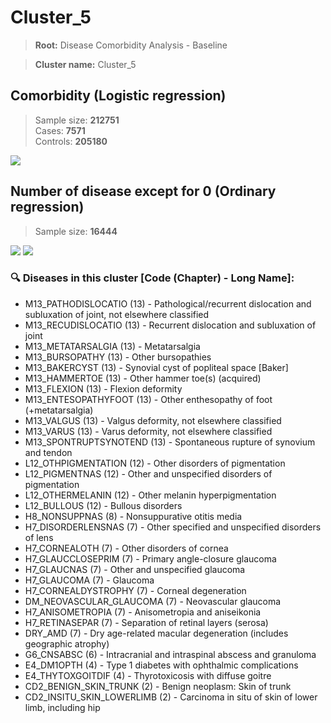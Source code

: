# Cluster_5

> **Root:** Disease Comorbidity Analysis - Baseline

> **Cluster name:** Cluster_5  

## Comorbidity (Logistic regression)
> Sample size: **212751**  
> Cases: **7571**  
> Controls: **205180**
<img src="/Cluster/Figures/Incidence/LG/Cluster_5.png" />
<CsvTable src="/Cluster_Data/Incidence/LG/LG_Cluster_5.csv" label="🔍 View full results" />

## Number of disease except for 0 (Ordinary regression)
> Sample size: **16444**
<img src="/Cluster/Figures/Incidence/Histogram/Cluster_5_in.png" />
<CsvTable src="/Cluster_Data/Incidence/Histogram/Cluster_5_in.csv" label="🔍 View full results" />

<img src="/Cluster/Figures/Incidence/ORD/Cluster_5.png" />
<CsvTable src="/Cluster_Data/Incidence/ORD/ORD_Cluster_5.csv" label="🔍 View full results" />

### 🔍 Diseases in this cluster [Code (Chapter) - Long Name]:
- M13_PATHODISLOCATIO (13) - Pathological/recurrent dislocation and subluxation of joint, not elsewhere classified
- M13_RECUDISLOCATIO (13) - Recurrent dislocation and subluxation of joint
- M13_METATARSALGIA (13) - Metatarsalgia
- M13_BURSOPATHY (13) - Other bursopathies
- M13_BAKERCYST (13) - Synovial cyst of popliteal space [Baker]
- M13_HAMMERTOE (13) - Other hammer toe(s) (acquired)
- M13_FLEXION (13) - Flexion deformity
- M13_ENTESOPATHYFOOT (13) - Other enthesopathy of foot (+metatarsalgia)
- M13_VALGUS (13) - Valgus deformity, not elsewhere classified
- M13_VARUS (13) - Varus deformity, not elsewhere classified
- M13_SPONTRUPTSYNOTEND (13) - Spontaneous rupture of synovium and tendon
- L12_OTHPIGMENTATION (12) - Other disorders of pigmentation
- L12_PIGMENTNAS (12) - Other and unspecified disorders of pigmentation
- L12_OTHERMELANIN (12) - Other melanin hyperpigmentation
- L12_BULLOUS (12) - Bullous disorders
- H8_NONSUPPNAS (8) - Nonsuppurative otitis media
- H7_DISORDERLENSNAS (7) - Other specified and unspecified disorders of lens
- H7_CORNEALOTH (7) - Other disorders of cornea
- H7_GLAUCCLOSEPRIM (7) - Primary angle-closure glaucoma
- H7_GLAUCNAS (7) - Other and unspecified glaucoma
- H7_GLAUCOMA (7) - Glaucoma
- H7_CORNEALDYSTROPHY (7) - Corneal degeneration
- DM_NEOVASCULAR_GLAUCOMA (7) - Neovascular glaucoma
- H7_ANISOMETROPIA (7) - Anisometropia and aniseikonia
- H7_RETINASEPAR (7) - Separation of retinal layers (serosa)
- DRY_AMD (7) - Dry age-related macular degeneration (includes geographic atrophy)
- G6_CNSABSC (6) - Intracranial and intraspinal abscess and granuloma
- E4_DM1OPTH (4) - Type 1 diabetes with ophthalmic complications
- E4_THYTOXGOITDIF (4) - Thyrotoxicosis with diffuse goitre
- CD2_BENIGN_SKIN_TRUNK (2) - Benign neoplasm: Skin of trunk
- CD2_INSITU_SKIN_LOWERLIMB (2) - Carcinoma in situ of skin of lower limb, including hip

